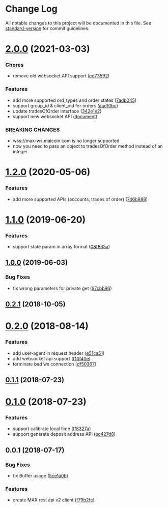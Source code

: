 # Change Log

All notable changes to this project will be documented in this file. See [standard-version](https://github.com/conventional-changelog/standard-version) for commit guidelines.

<a name="2.0.0"></a>
# [2.0.0](https://github.com/maicoin/max-exchange-api-node/compare/v1.2.0...v2.0.0) (2021-03-03)


### Chores

* remove old websocket API support ([ed73592](https://github.com/maicoin/max-exchange-api-node/commit/ed73592))


### Features

* add more supported ord_types and order states ([7adb045](https://github.com/maicoin/max-exchange-api-node/commit/7adb045))
* support group_id & client_oid for orders ([aadf0bc](https://github.com/maicoin/max-exchange-api-node/commit/aadf0bc))
* update tradesOfOrder interface ([342e1e2](https://github.com/maicoin/max-exchange-api-node/commit/342e1e2))
* support new websocket API ([document](https://maicoin.github.io/max-websocket-docs/))


### BREAKING CHANGES

* wss://max-ws.maicoin.com is no longer supported
* now you need to pass an object to tradesOfOrder method
instead of an integer



<a name="1.2.0"></a>
# [1.2.0](https://github.com/maicoin/max-exchange-api-node/compare/v1.1.0...v1.2.0) (2020-05-06)


### Features

* add more supported APIs (accounts, trades of order) ([746b988](https://github.com/maicoin/max-exchange-api-node/commit/746b988))



<a name="1.1.0"></a>
# [1.1.0](https://github.com/maicoin/max-exchange-api-node/compare/v1.0.0...v1.1.0) (2019-06-20)


### Features

* support state param in array format ([08f835a](https://github.com/maicoin/max-exchange-api-node/commit/08f835a))



<a name="1.0.0"></a>
## [1.0.0](https://github.com/maicoin/max-exchange-api-node/compare/v0.2.1...v1.0.0) (2019-06-03)


### Bug Fixes

* fix wrong parameters for private get ([97cbb96](https://github.com/maicoin/max-exchange-api-node/commit/97cbb96))



<a name="0.2.1"></a>
## [0.2.1](https://github.com/maicoin/max-exchange-api-node/compare/v0.2.0...v0.2.1) (2018-10-05)



<a name="0.2.0"></a>
# [0.2.0](https://github.com/maicoin/max-exchange-api-node/compare/v0.1.1...v0.2.0) (2018-08-14)


### Features

* add user-agent in request header ([e51ca51](https://github.com/maicoin/max-exchange-api-node/commit/e51ca51))
* add websocket api support ([f10f40e](https://github.com/maicoin/max-exchange-api-node/commit/f10f40e))
* terminate bad ws connection ([df50367](https://github.com/maicoin/max-exchange-api-node/commit/df50367))



<a name="0.1.1"></a>
## [0.1.1](https://github.com/maicoin/max-exchange-api-node/compare/v0.1.0...v0.1.1) (2018-07-23)



<a name="0.1.0"></a>
# [0.1.0](https://github.com/maicoin/max-exchange-api-node/compare/v0.0.1...v0.1.0) (2018-07-23)


### Features

* support calibrate local time ([ff8327a](https://github.com/maicoin/max-exchange-api-node/commit/ff8327a))
* support generate deposit address API ([ec427d8](https://github.com/maicoin/max-exchange-api-node/commit/ec427d8))



<a name="0.0.1"></a>
## 0.0.1 (2018-07-17)


### Bug Fixes

* fix Buffer usage ([5ce1a0b](https://github.com/maicoin/max-exchange-api-node/commit/5ce1a0b))


### Features

* create MAX rest api v2 client ([f79b2fe](https://github.com/maicoin/max-exchange-api-node/commit/f79b2fe))
